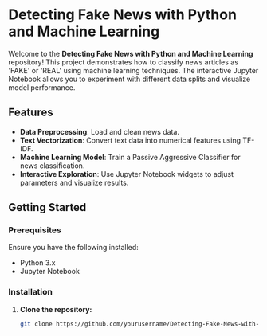 # Detecting Fake News with Python and Machine Learning

Welcome to the **Detecting Fake News with Python and Machine Learning** repository! This project demonstrates how to classify news articles as 'FAKE' or 'REAL' using machine learning techniques. The interactive Jupyter Notebook allows you to experiment with different data splits and visualize model performance.

## Features

- **Data Preprocessing**: Load and clean news data.
- **Text Vectorization**: Convert text data into numerical features using TF-IDF.
- **Machine Learning Model**: Train a Passive Aggressive Classifier for news classification.
- **Interactive Exploration**: Use Jupyter Notebook widgets to adjust parameters and visualize results.

## Getting Started

### Prerequisites

Ensure you have the following installed:

- Python 3.x
- Jupyter Notebook

### Installation

1. **Clone the repository:**

   ```bash
   git clone https://github.com/yourusername/Detecting-Fake-News-with-Python-and-Machine-Learning.git
